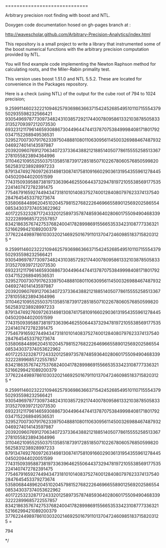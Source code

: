 
=============================

Arbitrary precision root finding with boost and NTL.

Doxygen code documentation hosed on gh-pages branch at : 

http://wavescholar.github.com/Arbitrary-Precision-Analytics/index.html

This repository is a small project to write a library that instrumented some of the boost numerical functions with the arbitrary precision computation provided by NTL. 

You will find example code implementing the Newton Raphson method for calculating roots, and the Miler-Rabin primality test. 

This version uses boost 1.51.0 and NTL 5.5.2.  These are located for convenience in the Packages repository. 

Here is a check (using NTL) of the output for the cube root of 794 to 1024 precision; 

9.259911460232221094625793698636637154245268549510110715554379502935598232566421
93054969787730973482431038572921744007809586133210387850583331352709397212073530
69323121179614659308867304496447441378707538499984081718017920347152268949536531
32952700730791762339750488810801106309561145003269884674879320469274014143597987
20392096076912706340723733643882121885140507786155552585133672781055823894364996
31104621095525503751358518739172851850710226780605768505998205625831238928997233
87913474927609726314981308741758109166029036131954355961278445045020944020051599
77431509395887381973363964625506443732947819721055385691775352241407472782391475
77546791659274494347318101014083752740012840807976233741375402847645453379273674
53580684489620451020457981527682226469665589012569202586554085343037374053622962
40172253232871724332012589735787485936402806017550949046833932222899685722557857
83421863576742753768240041782899869155665353342310877733632152166299421089200379
37762244989786103032021469250167911013704724609851837158203125 *

9.259911460232221094625793698636637154245268549510110715554379502935598232566421
93054969787730973482431038572921744007809586133210387850583331352709397212073530
69323121179614659308867304496447441378707538499984081718017920347152268949536531
32952700730791762339750488810801106309561145003269884674879320469274014143597987
20392096076912706340723733643882121885140507786155552585133672781055823894364996
31104621095525503751358518739172851850710226780605768505998205625831238928997233
87913474927609726314981308741758109166029036131954355961278445045020944020051599
77431509395887381973363964625506443732947819721055385691775352241407472782391475
77546791659274494347318101014083752740012840807976233741375402847645453379273674
53580684489620451020457981527682226469665589012569202586554085343037374053622962
40172253232871724332012589735787485936402806017550949046833932222899685722557857
83421863576742753768240041782899869155665353342310877733632152166299421089200379
37762244989786103032021469250167911013704724609851837158203125 *

9.259911460232221094625793698636637154245268549510110715554379502935598232566421
93054969787730973482431038572921744007809586133210387850583331352709397212073530
69323121179614659308867304496447441378707538499984081718017920347152268949536531
32952700730791762339750488810801106309561145003269884674879320469274014143597987
20392096076912706340723733643882121885140507786155552585133672781055823894364996
31104621095525503751358518739172851850710226780605768505998205625831238928997233
87913474927609726314981308741758109166029036131954355961278445045020944020051599
77431509395887381973363964625506443732947819721055385691775352241407472782391475
77546791659274494347318101014083752740012840807976233741375402847645453379273674
53580684489620451020457981527682226469665589012569202586554085343037374053622962
40172253232871724332012589735787485936402806017550949046833932222899685722557857
83421863576742753768240041782899869155665353342310877733632152166299421089200379
37762244989786103032021469250167911013704724609851837158203125 =

794

*/
